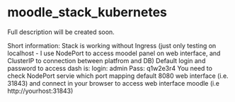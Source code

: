 # moodle_stack_kubernetes

Full description will be created soon.

Short information:
Stack is working without Ingress (just only testing on localhost - I use NodePort to access moodel panel on web interface, and ClusterIP to connection between platfrom and DB)
Default login and password to access dash is:
login: admin
Pass: q1w2e3r4
You need to check NodePort servie which port mapping default 8080 web interface (i.e. 31843) and connect in your browser to access web interface moodle (i.e http://yourhost:31843)
